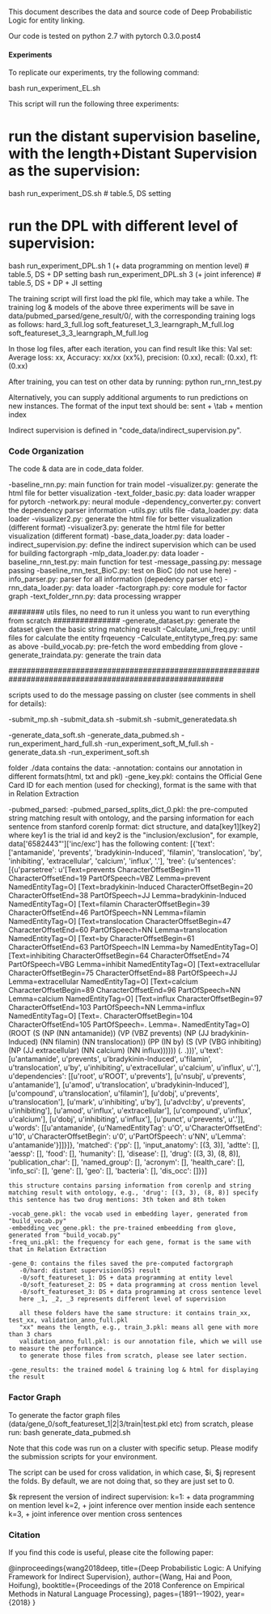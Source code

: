 This document describes the data and source code of Deep Probabilistic Logic for entity linking.

Our code is tested on python 2.7 with pytorch 0.3.0.post4
   
#### Experiments ###

To replicate our experiments, try the following command:

bash run_experiment_EL.sh

This script will run the following three experiments:

  # run the distant supervision baseline, with the length+Distant Supervision as the supervision: 
  bash run_experiment_DS.sh # table.5, DS setting
  # run the DPL with different level of supervision:
  bash run_experiment_DPL.sh 1 (+ data programming on mention level) # table.5, DS + DP setting
  bash run_experiment_DPL.sh 3 (+ joint inference) # table.5, DS + DP + JI setting

The training script will first load the pkl file, which may take a while. The training log & models of the above three experiments will be save in data/pubmed_parsed/gene_result/0/, with the corresponding training logs as follows:
hard_3_full.log
soft_featureset_1_3_learngraph_M_full.log
soft_featureset_3_3_learngraph_M_full.log

In those log files, after each iteration, you can find result like this:
Val set: Average loss: xx, Accuracy: xx/xx (xx%), precision: (0.xx), recall: (0.xx), f1: (0.xx)

After training, you can test on other data by running:
python run_rnn_test.py

Alternatively, you can supply additional arguments to run predictions on new instances. The format of the input text should be: sent + \tab + mention index  

Indirect supervision is defined in "code_data/indirect_supervision.py".


### Code Organization ###

The code & data are in code_data folder.
 
   -baseline_rnn.py: main function for train model
   -visualizer.py: generate the html file for better visualization
   -text_folder_basic.py: data loader wrapper for pytorch
   -network.py: neural module
   -dependency_converter.py: convert the dependency parser information
   -utils.py: utils file
   -data_loader.py: data loader
   -visualizer2.py: generate the html file for better visualization (different format)
   -visualizer3.py: generate the html file for better visualization (different format)
   -base_data_loader.py: data loader
   -indirect_supervision.py: define the indirect supervision which can be used for building factorgraph
   -mlp_data_loader.py: data loader
   -baseline_rnn_test.py: main function for test
   -message_passing.py: message passing
   -baseline_rnn_test_BioC.py: test on BioC (do not use here)
   -info_parser.py: parser for all information (depedency parser etc)
   -rnn_data_loader.py: data loader
   -factorgraph.py: core module for factor graph
   -text_folder_rnn.py: data processing wrapper


   ########  utils files, no need to run it unless you want to run everything from scratch  ###############
   -generate_dataset.py: generate the dataset given the basic string matching reuslt
   -Calculate_uni_freq.py: until files for calculate the entity frqeuency
   -Calculate_entitytype_freq.py: same as above
   -build_vocab.py: pre-fetch the word embedding from glove
   -generate_traindata.py: generate the train data

   ######################################################################################################## 

   scripts used to do the message passing on cluster (see comments in shell for details):

   -submit_mp.sh
   -submit_data.sh
   -submit.sh
   -submit_generatedata.sh
 
   -generate_data_soft.sh
   -generate_data_pubmed.sh
   -run_experiment_hard_full.sh
   -run_experiment_soft_M_full.sh
   -generate_data.sh
   -run_experiment_soft.sh


   folder ./data contains the data:
   -annotation: contains our annotation in different formats(html, txt and pkl)
   -gene_key.pkl: contains the Official Gene Card ID for each mention (used for checking), format is the same with that in Relation Extraction 

   -pubmed_parsed: 
    -pubmed_parsed_splits_dict_0.pkl: the pre-computed string matching result with ontology, and the parsing information for each sentence from stanford corenlp
     format: dict structure, and data[key1][key2] where key1 is the trial id and key2 is the "inclusion/exclusion", for example, data['6582443"']['inc/exc'] has the following content: 
     [{'text': ['antamanide', 'prevents', 'bradykinin-lnduced', 'filamin', 'translocation', 'by', 'inhibiting', 'extracellular', 'calcium', 'influx', '.'], 'tree': {u'sentences': [{u'parsetree': u'[Text=prevents CharacterOffsetBegin=11 CharacterOffsetEnd=19 PartOfSpeech=VBZ Lemma=prevent NamedEntityTag=O] [Text=bradykinin-lnduced CharacterOffsetBegin=20 CharacterOffsetEnd=38 PartOfSpeech=JJ Lemma=bradykinin-lnduced NamedEntityTag=O] [Text=filamin CharacterOffsetBegin=39 CharacterOffsetEnd=46 PartOfSpeech=NN Lemma=filamin NamedEntityTag=O] [Text=translocation CharacterOffsetBegin=47 CharacterOffsetEnd=60 PartOfSpeech=NN Lemma=translocation NamedEntityTag=O] [Text=by CharacterOffsetBegin=61 CharacterOffsetEnd=63 PartOfSpeech=IN Lemma=by NamedEntityTag=O] [Text=inhibiting CharacterOffsetBegin=64 CharacterOffsetEnd=74 PartOfSpeech=VBG Lemma=inhibit NamedEntityTag=O] [Text=extracellular CharacterOffsetBegin=75 CharacterOffsetEnd=88 PartOfSpeech=JJ Lemma=extracellular NamedEntityTag=O] [Text=calcium CharacterOffsetBegin=89 CharacterOffsetEnd=96 PartOfSpeech=NN Lemma=calcium NamedEntityTag=O] [Text=influx CharacterOffsetBegin=97 CharacterOffsetEnd=103 PartOfSpeech=NN Lemma=influx NamedEntityTag=O] [Text=. CharacterOffsetBegin=104 CharacterOffsetEnd=105 PartOfSpeech=. Lemma=. NamedEntityTag=O] (ROOT (S (NP (NN antamanide)) (VP (VBZ prevents) (NP (JJ bradykinin-lnduced) (NN filamin) (NN translocation)) (PP (IN by) (S (VP (VBG inhibiting) (NP (JJ extracellular) (NN calcium) (NN influx)))))) (. .)))', u'text': [u'antamanide', u'prevents', u'bradykinin-lnduced', u'filamin', u'translocation', u'by', u'inhibiting', u'extracellular', u'calcium', u'influx', u'.'], u'dependencies': [[u'root', u'ROOT', u'prevents'], [u'nsubj', u'prevents', u'antamanide'], [u'amod', u'translocation', u'bradykinin-lnduced'], [u'compound', u'translocation', u'filamin'], [u'dobj', u'prevents', u'translocation'], [u'mark', u'inhibiting', u'by'], [u'advcl:by', u'prevents', u'inhibiting'], [u'amod', u'influx', u'extracellular'], [u'compound', u'influx', u'calcium'], [u'dobj', u'inhibiting', u'influx'], [u'punct', u'prevents', u'.']], u'words': [[u'antamanide', {u'NamedEntityTag': u'O', u'CharacterOffsetEnd': u'10', u'CharacterOffsetBegin': u'0', u'PartOfSpeech': u'NN', u'Lemma': u'antamanide'}]]}]}, 'matched': {'pp': [], 'input_anatomy': [(3, 3)], 'adtte': [], 'aessp': [], 'food': [], 'humanity': [], 'disease': [], 'drug': [(3, 3), (8, 8)], 'publication_char': [], 'named_group': [], 'acronym': [], 'health_care': [], 'info_sci': [], 'gene': [], 'geo': [], 'bacteria': [], 'dis_occ': []}}] 

    this structure contains parsing information from corenlp and string matching result with ontology, e.g., 'drug': [(3, 3), (8, 8)] specify this sentence has two drug mentions: 3th token and 8th token

    -vocab_gene.pkl: the vocab used in embedding layer, generated from "build_vocab.py"
    -embedding_vec_gene.pkl: the pre-trained embeedding from glove, generated from "build_vocab.py"
    -freq_uni.pkl: the frequency for each gene, format is the same with that in Relation Extraction

    -gene_0: contains the files saved the pre-computed factorgraph
       -0/hard: distant supervision(DS) result 
       -0/soft_featureset_1: DS + data programming at entity level
       -0/soft_featureset_2: DS + data programming at cross mention level
       -0/soft_featureset_3: DS + data programming at cross sentence level
       here _1, _2, _3 represents different level of supervision

       all these folders have the same structure: it contains train_xx, test_xx, validation_anno_full.pkl       
       "xx" means the length, e.g., train_3.pkl: means all gene with more than 3 chars
       validation_anno_full.pkl: is our annotation file, which we will use to measure the performance.
       to generate those files from scratch, please see later section.
 
    -gene_results: the trained model & training log & html for displaying the result

 
### Factor Graph ###

To generate the factor graph files (data/gene_0/soft_featureset_1|2|3/train|test.pkl etc) from scratch, please run:
bash generate_data_pubmed.sh

Note that this code was run on a cluster with specific setup. Please modify the submission scripts for your environment.

The script can be used for cross validation, in which case, $i, $j represent the folds. By default, we are not doing that, so they are just set to 0. 

$k represent the version of indirect supervision:
  k=1: + data programming on mention level
  k=2, + joint inference over mention inside each sentence
  k=3, + joint inference over mention cross sentences


### Citation ####
If you find this code is useful, please cite the following paper:

@inproceedings{wang2018deep,
  title={Deep Probabilistic Logic: A Unifying Framework for Indirect Supervision},
  author={Wang, Hai and Poon, Hoifung},
  booktitle={Proceedings of the 2018 Conference on Empirical Methods in Natural Language Processing},
  pages={1891--1902},
  year={2018}
}

